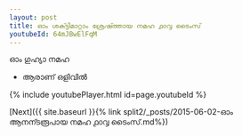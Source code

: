 ```yaml
---
layout: post
title: ഓം ശക്ട്ടിമാറ്റാം ശ്രേഷ്ത്തായ നമഹ ൧൦൮ ടൈംസ്
youtubeId: 64mJBwElFqM
---
```

 
 
 ഓം ഗുഹ്യാ നമഹ 
 
 -  ആരാണ് ഒളിവിൽ 
 
  
 
  
 
 
 
 
 
 


{% include youtubePlayer.html id=page.youtubeId %}
 
[Next]({{ site.baseurl }}{% link  split2/_posts/2015-06-02-ഓം ആനന്ടരൂപായ നമഹ ൧൦൮ ടൈംസ്.md%})
 
